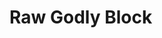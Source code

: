 # Raw Godly Block

<figure><img src="https://github.com/user-attachments/assets/1f7add1a-6a72-47bc-83b6-795e4bd7301e" alt=""><figcaption></figcaption></figure>

